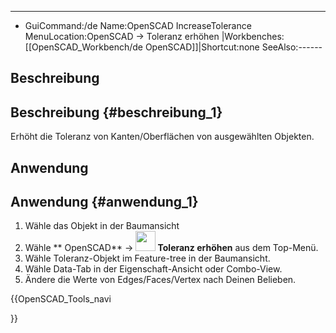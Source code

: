---
- GuiCommand:/de   Name:OpenSCAD IncreaseTolerance‏‎    MenuLocation:OpenSCAD → Toleranz erhöhen   |Workbenches:[[OpenSCAD_Workbench/de   OpenSCAD]]|Shortcut:none   SeeAlso:------


</div>

## Beschreibung

## Beschreibung {#beschreibung_1}

Erhöht die Toleranz von Kanten/Oberflächen von ausgewählten Objekten.

## Anwendung

## Anwendung {#anwendung_1}

1.  Wähle das Objekt in der Baumansicht
2.  Wähle ** OpenSCAD** → **<img src="images/OpenSCAD_IncreaseTolerance.png" width=32px> Toleranz erhöhen** aus dem Top-Menü.
3.  Wähle Toleranz-Objekt im Feature-tree in der Baumansicht.
4.  Wähle Data-Tab in der Eigenschaft-Ansicht oder Combo-View.
5.  Ändere die Werte von Edges/Faces/Vertex nach Deinen Belieben.





{{OpenSCAD_Tools_navi

}} 
